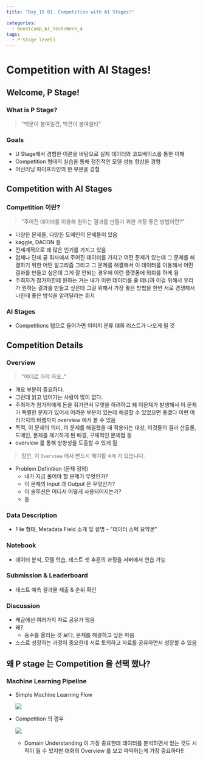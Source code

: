 ```yaml
---
title: "Day_15 01. Competition with AI Stages!"

categories:
  - Boostcamp_AI_Tech/Week_4
tags:
  - P-Stage level1
---
```


# Competition with AI Stages!

## Welcome, P Stage!

### What is P Stage?

> "백문이 불여일견, 백견이 불여일타"

### Goals

- U Stage에서 경험한 이론을 바탕으로 실제 데이터와 코드베이스를 통한 이해
- Competition 형태의 실습을 통해 점진적인 모델 성능 향상을 경험
- 머신러닝 파이프라인의 한 부분을 경험

## Competition with AI Stages

### Competition 이란?

> "주어진 데이터를 이용해 원하는 결과를 만들기 위한 가장 좋은 방법이란?"

- 다양한 문제들, 다양한 도메인의 문제들이 있음
- kaggle, DACON 등
- 전세계적으로 꽤 많은 인기를 가지고 있음
- 업체나 단체 곧 회사에서 주어진 데이터를 가지고 어떤 문제가 있는데 그 문제를 해결하기 위한 어떤 알고리즘 그리고 그 문제를 해결해서 이 데이터를 이용해서 어떤 결과를 만들고 싶은데 그게 잘 안되는 경우에 이런 플랫폼에 의뢰를 하게 됨
- 주최자가 참가자한테 원하는 거는 내가 이런 데이터를 줄 테니까 이걸 위해서 우리가 원하는 결과를 만들고 싶은데 그걸 위해서 가장 좋은 방법을 한번 서로 경쟁해서 나한테 좋은 방식을 알려달라는 취지

### AI Stages

- Competitions 탭으로 들어가면 이미지 분류 대회 리스트가 나오게 될 것

## Competition Details

### Overview

> "어디로 가야 하오.."

- 개요 부분이 중요하다.
- 그런데 읽고 넘어가는 사람이 많이 없다.
- 주최자가 참가자에게 돈을 줘가면서 무엇을 하려하고 왜 이문제가 발생해서 이 문제가 특별한 문제가 있어서 어려운 부분이 있는데 해결할 수 있었으면 좋겠다 이런 여러가지의 바램까지 overview 에서 볼 수 있음
- 목적, 이 문제의 의미, 이 문제를 해결했을 때 적용되는 대상, 이것들의 결과 산출물, 도메인, 문제를 제기하게 된 배경, 구체적인 문제점 등
- overview 를 통해 방향성을 도출할 수 있게 됨

> 잠깐, 이 `Overview` 에서 반드시 해야할 `숙제` 가 있습니다.

- Problem Definition (문제 정의)
  - 내가 지금 풀어야 할 문제가 무엇인가?
  - 이 문제의 Input 과 Output 은 무엇인가?
  - 이 솔루션은 어디서 어떻게 사용되어지는가?
  - 등

### Data Description

- File 형태, Metadata Field 소개 및 설명 - "데이터 스펙 요약본"

### Notebook

- 데이터 분석, 모델 학습, 테스트 셋 추론의 과정을 서버에서 연습 가능

### Submission & Leaderboard

- 테스트 예측 결과물 제출 & 순위 확인

### Discussion

- 캐글에선 여러가지 자료 공유가 많음
- 왜?
  - 등수를 올리는 것 보다, 문제를 해결하고 싶은 마음
- 스스로 성장하는 과정이 중요한데 서로 토의하고 자료를 공유하면서 성장할 수 있음

## 왜 P stage 는 Competition 을 선택 했나?

### Machine Learning Pipeline

- Simple Machine Learning Flow
    
    ![]({{site.url}}/assets/images/boostcamp/2021-08-23-11-27-23.png)

- Competition 의 경우
    
    ![]({{site.url}}/assets/images/boostcamp/2021-08-23-11-27-47.png)

    - Domain Understanding 이 가장 중요한데 데이터를 분석하면서 얻는 것도 시작이 될 수 있지만 대회의 Overview 를 보고 파악하는게 가장 중요하다!!


